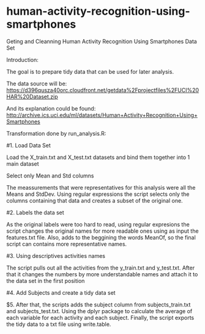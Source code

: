 # human-activity-recognition-using-smartphones
Geting and Cleanning Human Activity Recognition Using Smartphones Data Set

Introduction:

The goal is to prepare tidy data that can be used for later analysis.

The data source will be: https://d396qusza40orc.cloudfront.net/getdata%2Fprojectfiles%2FUCI%20HAR%20Dataset.zip

And its explanation could be found: http://archive.ics.uci.edu/ml/datasets/Human+Activity+Recognition+Using+Smartphones

Transformation done by run_analysis.R:

#1. Load Data Set

Load the X_train.txt and X_test.txt datasets and bind them together into 1 main dataset

Select only Mean and Std columns

The meassurements that were representatives for this analysis were all the Means and StdDev. Using regular expressions the script selects only the columns containing that data and creates a subset of the original one.

#2. Labels the data set

As the original labels were too hard to read, using regular expresions the script changes the original names for more readable ones using as input the features.txt file. Also, adds to the beggining the words MeanOf, so the final script can contains more representative names.

#3. Using descriptives activities names

The script pulls out all the activities from the y_train.txt and y_test.txt. After that it changes the numbers by more understandable names and attach it to the data set in the first position

#4. Add Subjects and create a tidy data set

$5. After that, the scripts adds the subject column from subjects_train.txt and subjects_test.txt. Using the dplyr package to calculate the average of each variable for each activity and each subject. Finally, the script exports the tidy data to a txt file using write.table.
